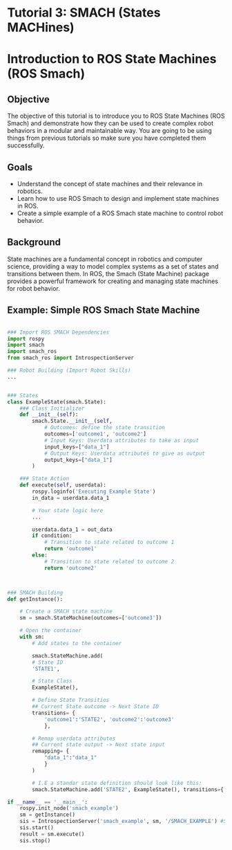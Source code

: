 # Tutorial 3: SMACH (States MACHines)

# Introduction to ROS State Machines (ROS Smach)

## Objective
The objective of this tutorial is to introduce you to ROS State Machines (ROS Smach) and demonstrate how they can be used to create complex robot behaviors in a modular and maintainable way. You are going to be using things from previous tutorials so make sure you have completed them successfully.

## Goals
- Understand the concept of state machines and their relevance in robotics.
- Learn how to use ROS Smach to design and implement state machines in ROS.
- Create a simple example of a ROS Smach state machine to control robot behavior.

## Background
State machines are a fundamental concept in robotics and computer science, providing a way to model complex systems as a set of states and transitions between them. In ROS, the Smach (State Machine) package provides a powerful framework for creating and managing state machines for robot behavior.

## Example: Simple ROS Smach State Machine
```python

### Import ROS SMACH Dependencies
import rospy
import smach
import smach_ros
from smach_ros import IntrospectionServer

### Robot Building (Import Robot Skills)
... 


### States
class ExampleState(smach.State):
    ### Class Initializer
    def __init__(self):
        smach.State.__init__(self,
            # Outcomes: define the state transition
            outcomes=['outcome1', 'outcome2']
            # Input Keys: Userdata attributes to take as input
            input_keys=["data_1"]
            # Output Keys: Userdata attributes to give as output
            output_keys=["data_1"]
        )

    ### State Action
    def execute(self, userdata):
        rospy.loginfo('Executing Example State')
        in_data = userdata.data_1

        # Your state logic here
        ...

        userdata.data_1 = out_data
        if condition:
            # Transition to state related to outcome 1
            return 'outcome1'  
        else:
            # Transition to state related to outcome 2
            return 'outcome2'



### SMACH Building
def getInstance():

    # Create a SMACH state machine
    sm = smach.StateMachine(outcomes=['outcome3'])

    # Open the container
    with sm:
        # Add states to the container

        smach.StateMachine.add(
        # State ID
        'STATE1', 

        # State Class
        ExampleState(), 

        # Define State Transitios
        ## Current State outcome -> Next State ID
        transitions= {
            'outcome1':'STATE2', 'outcome2':'outcome3'
            },

        # Remap userdata attributes 
        ## Current state output -> Next state input
        remapping= {
            "data_1":"data_1"
            }
        )

        # I.E a standar state definition should look like this:
        smach.StateMachine.add('STATE2', ExampleState(), transitions={'outcome1':'STATE1', 'outcome2':'outcome3'},remapping={"data_1":"data_1"})

if __name__ == '__main__':
    rospy.init_node('smach_example')
    sm = getInstance()
    sis = IntrospectionServer('smach_example', sm, '/SMACH_EXAMPLE') #Smach Viewer
    sis.start()
    result = sm.execute()
    sis.stop()